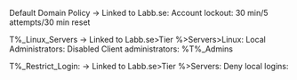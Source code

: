 Default Domain Policy -> Linked to Labb.se:
    Account lockout: 30 min/5 attempts/30 min reset

T%_Linux_Servers -> Linked to Labb.se>Tier %>Servers>Linux:
    Local Administrators: Disabled
    Client administrators: %T%_Admins

T%_Restrict_Login: -> Linked to Labb.se>Tier %>Servers:
    Deny local logins:
